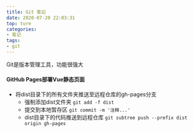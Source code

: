 ```yaml
---
title: Git 笔记
date: 2020-07-20 22:03:31
top: ture
categories:
- 笔记
tags:
- git
---
```


Git是版本管理工具，功能很强大
<!--more-->
#### GitHub Pages部署Vue静态页面
- 将dist目录下的所有文件夹推送至远程仓库的gh-pages分支
   - 强制添加dist文件夹
   `git add -f dist`
   - 提交到本地暂存区
   `git commit -m '注释...'`
   - dist目录下的代码推送到远程仓库
   `git subtree push --prefix dist origin gh-pages`